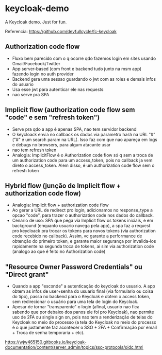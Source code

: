 # keycloak-demo

A Keycloak demo. Just for fun.

Referencia: https://github.com/devfullcycle/fc-keycloak

## Authorization code flow

- Fluxo bem parecido com o q ocorre qdo fazemos login em sites usando Gmail/Facebook/Twitter
- App server-based (com front e backend tudo junto na msm app) fazendo login no auth provider
- Backend gera uma sessao guardando o jwt com as roles e demais infos do usuario
- Usa esse jwt para autenticar ele nas requests
- nao serve pra SPA

## Implicit flow (authorization code flow sem "code" e sem "refresh token")

- Serve pra qdo a app é apenas SPA, nao tem servidor backend
- O keycloack envia no callback os dados via parametro hash na URL "#" ("#" é um search param na URL). Isso faz com que nao apareça em logs e debugs no browsers, para algum atacante usar
- nao tem refresh token
- Analogia: ImplicitFlow é o Authorization code flow só q sem a troca de um authorization code para um access_token, pois no callback ja vem direto o access_token. Alem disso, é um authorization code flow sem o refresh token

## Hybrid flow (junção de Implicit flow + authorization code flow)

- Analogia: Implicit flow + authorization code flow
- Ao gerar a URL de redirect pro login, adicionamos no response_type a opcao "code", para trazer o authorization code nos dados do callback.
- Cenario de uso: SPA que pega via Implicit flow os tokens iniciais, e em background (enquanto usuario navega pela app), a spa faz a request pro keycloack pra trocar os tokens para novos tokens (via authorization code recebido no callback). Assim, vc garante a performance de obtenção do primeiro token, e garante maior segurança por invalida-los rapidamente na segunda troca de tokens, ai sim via authorization code (analogo ao que é feito no Authorization code)

## "Resource Owner Password Credentials" ou "Direct grant"

- Quando a app "esconde" a autenticação do keycloak do usuario. A app obtem as infos de user+senha do usuario final (via formulario ou coisa do tipo), passa no backend para o Keycloak e obtem o access token, sem redirecionar o usuário para uma tela de login do Keycloak.
- Apesar de tornar "transparente" o login (afinal, usuario nao fica sabendo que por debaixo dos panos ele foi pro Keycloak), nao permite uso de 2FA ou single sign on, pois nao tem a renderização de telas do Keycloak no meio do processo (a tela do Keycloak no meio do processo é o que justamente faz acontecer o SSO + 2FA + Confirmação por email + Troca de senha temporaria + etc).

https://wjw465150.gitbooks.io/keycloak-documentation/content/server_admin/topics/sso-protocols/oidc.html
